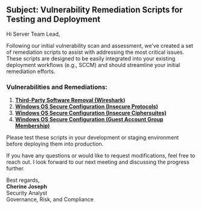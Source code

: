 ## Subject: Vulnerability Remediation Scripts for Testing and Deployment

Hi Server Team Lead,

Following our initial vulnerability scan and assessment, we’ve created a set of remediation scripts to assist with addressing the most critical issues. These scripts are designed to be easily integrated into your existing deployment workflows (e.g., SCCM) and should streamline your initial remediation efforts.

### Vulnerabilities and Remediations:
1. [**Third-Party Software Removal (Wireshark)**](https://github.com/joshmadakor1/lognpacific-public/blob/main/automation/remediation-wireshark-uninstall.ps1)
2. [**Windows OS Secure Configuration (Insecure Protocols)**](https://github.com/joshmadakor1/lognpacific-public/blob/main/automation/toggle-protocols.ps1)
3. [**Windows OS Secure Configuration (Insecure Ciphersuites)**](https://github.com/joshmadakor1/lognpacific-public/blob/main/automation/toggle-cipher-suites.ps1)
4. [**Windows OS Secure Configuration (Guest Account Group Membership)**](https://github.com/joshmadakor1/lognpacific-public/blob/main/automation/toggle-guest-local-administrators.ps1)

Please test these scripts in your development or staging environment before deploying them into production.

If you have any questions or would like to request modifications, feel free to reach out. I look forward to our next meeting and discussing the progress further.

Best regards,  
**Cherine Joseph**  
Security Analyst  
Governance, Risk, and Compliance
